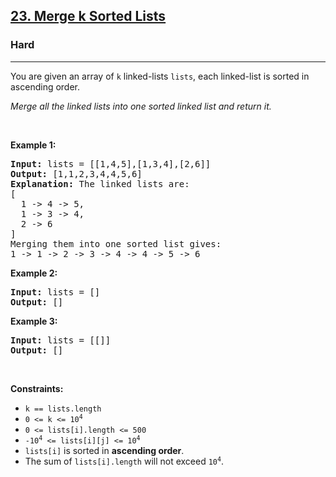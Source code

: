 <h2><a href="https://leetcode.com/problems/merge-k-sorted-lists/">23. Merge k Sorted Lists</a></h2>
<h3>Hard</h3>
<hr>
<p>You are given an array of <code>k</code> linked-lists <code>lists</code>, each linked-list is sorted in ascending order.</p>

<p><em>Merge all the linked lists into one sorted linked list and return it.</em></p>

<p>&nbsp;</p>
<p><strong class="example">Example 1:</strong></p>
<pre>
<strong>Input:</strong> lists = [[1,4,5],[1,3,4],[2,6]]
<strong>Output:</strong> [1,1,2,3,4,4,5,6]
<strong>Explanation:</strong> The linked lists are:
[
  1 -> 4 -> 5,
  1 -> 3 -> 4,
  2 -> 6
]
Merging them into one sorted list gives:
1 -> 1 -> 2 -> 3 -> 4 -> 4 -> 5 -> 6
</pre>

<p><strong class="example">Example 2:</strong></p>
<pre>
<strong>Input:</strong> lists = []
<strong>Output:</strong> []
</pre>

<p><strong class="example">Example 3:</strong></p>
<pre>
<strong>Input:</strong> lists = [[]]
<strong>Output:</strong> []
</pre>

<p>&nbsp;</p>
<p><strong>Constraints:</strong></p>
<ul>
  <li><code>k == lists.length</code></li>
  <li><code>0 &lt;= k &lt;= 10<sup>4</sup></code></li>
  <li><code>0 &lt;= lists[i].length &lt;= 500</code></li>
  <li><code>-10<sup>4</sup> &lt;= lists[i][j] &lt;= 10<sup>4</sup></code></li>
  <li><code>lists[i]</code> is sorted in <strong>ascending order</strong>.</li>
  <li>The sum of <code>lists[i].length</code> will not exceed <code>10<sup>4</sup></code>.</li>
</ul>
